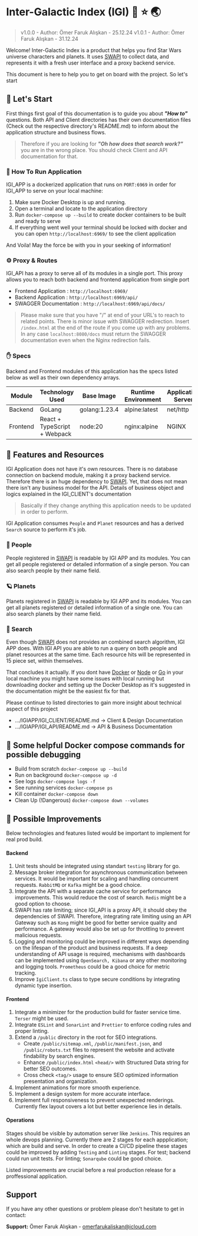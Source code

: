 # Inter-Galactic Index (IGI) &#128640; &#11088; &#127759;

> v1.0.0 - Author: Ömer Faruk Alışkan - 25.12.24
> v1.0.1 - Author: Ömer Faruk Alışkan - 31.12.24

Welcome! Inter-Galactic Index is a product that helps you find Star Wars universe characters and planets. It uses [SWAPI](https://swapi.tech/) to collect data, and represents it with a fresh user interface and a proxy backend service. 

This document is here to help you to get on board with the project. So let's start


## &#128681; Let's Start

First things first goal of this documentation is to guide you about ***"How to"*** questions. Both API and Client directories has their own documentation files (Check out the respective directory's README.md) to inform about the application structure and business flows. 

>Therefore if you are looking for ***"Oh how does that search work?"*** you are in the wrong place. You should check Client and API documentation for that.

### &#127939; How To Run Application

IGI_APP is a dockerized application that runs on `PORT:6969` in order for IGI_APP to serve on your local machine:

1. Make sure Docker Desktop is up and running.
2. Open a terminal and locate to the application directory 
3. Run `docker-compose up --build` to create docker containers to be built and ready to serve
4. If everything went well your terminal should be locked with docker and you can open `http://localhost:6969/` to see the client application 

And Voila! May the force be with you in your seeking of information!

### &#9881; Proxy & Routes

IGI_API has a proxy to serve all of its modules in a single port. This proxy allows you to reach both backend and frontend application from single port

- Frontend Application : `http://localhost:6969/`
- Backend Application : `http://localhost:6969/api/`
- SWAGGER Documentation :  `http://localhost:6969/api/docs/`

> Please make sure that you have "/" at end of your URL's to reach to related points. There is minor issue with SWAGGER redirection. Insert `/index.html` at the end of the route if you come up with any problems. In any case `localhost:8080/docs` must return the SWAGGER documentation even when the Nginx redirection fails. 


### &#9995; Specs

Backend and Frontend modules of this application has the specs listed below as well as their own dependency arrays. 

| Module      | Technology Used           | Base Image        | Runtime Environment | Application Server   | Port  |
|-----------------|---------------------------|--------------------|----------------------|-----------------------|-------|
| Backend        | GoLang                    | golang:1.23.4      | alpine:latest       | net/http             | 8080  |
| Frontend       | React + TypeScript + Webpack | node:20           | nginx:alpine        | NGINX                | 3000  |


## &#129300; Features and Resources

IGI Application does not have it's own resources. There is no database connection on backend module, making it a proxy backend service. Therefore there is an huge dependency to [SWAPI](https://swapi.tech/). Yet, that does not mean there isn't any business model for the API. Details of business object and logics explained in the IGI_CLIENT's documentation

> Basically if they change anything this application needs to be updated in order to perform.

IGI Application consumes `People` and `Planet` resources and has a derived `Search` source to perform it's job.

### &#129489; People

People registered in [SWAPI](https://swapi.tech/) is readable by IGI APP and its modules. You can get all people registered or detailed information of a single person. You can also search people by their name field. 

### &#129680; Planets

Planets registered in [SWAPI](https://swapi.tech/) is readable by IGI APP and its modules. You can get all planets registered or detailed information of a single one. You can also search planets by their name field. 

### &#128270; Search

Even though [SWAPI](https://swapi.tech/) does not provides an combined search algorithm, IGI APP does. With IGI API you are able to run a query on both people and planet resources at the same time. Each resource hits will be represented in 15 piece set, within themselves.

That concludes it actually. If you dont have [Docker](https://www.docker.com/) or [Node](https://nodejs.org/tr/download/package-manager) or [Go](https://go.dev/doc/install) in your local machine you might have some issues with local running but downloading docker and setting up the Docker Desktop as it's suggested in the documentation might be the easiest fix for that.

Please continue to listed directories to gain more insight about technical aspect of this project

- .../IGIAPP/IGI_CLIENT/README.md -> Client & Design Documentation
- .../IGIAPP/IGI_API/README.md -> API & Business Documentation

## &#128051; Some helpful Docker compose commands for possible debugging
- Build from scratch    `docker-compose up --build`
- Run on background     `docker-compose up -d`
- See logs              `docker-compose logs -f`
- See running services  `docker-compose ps`
- Kill container        `docker-compose down`
- Clean Up (!Dangerous) `docker-compose down --volumes`


## &#129302; Possible Improvements

Below technologies and features listed would be important to implement for real prod build. 

#### Backend
1. Unit tests should be integrated using standart `testing` library for go. 
1. Message broker integration for asynchronous communication between services. It would be important for scaling and handling concurrent requests. `RabbitMQ` or `Kafka` might be a good choice.
2. Integrate the API with a separate cache service for performance improvements. This would reduce the cost of search. `Redis` might be a good option to choose.
3. SWAPI has rate limiting; since IGI_API is a proxy API, it should obey the dependencies of SWAPI. Therefore, integrating rate limiting using an API Gateway such as `Kong` might be good for better service quality and performance. A gateway would also be set up for throttling to prevent malicious requests.
4. Logging and monitoring could be improved in different ways depending on the lifespan of the product and business requests. If a deep understanding of API usage is required, mechanisms with dashboards can be implemented using `OpenSearch, Kibana` or any other monitoring and logging tools. `Prometheus` could be a good choice for metric tracking.
5. Improve `IgiClient.ts` class to type secure conditions by integrating dynamic type insertion.

#### Frontend
1. Integrate a minimizer for the production build for faster service time. `Terser` might be used.
2. Integrate `ESLint` and `SonarLint`  and `Prettier` to enforce coding rules and proper linting.
3. Extend a `/public` directory in the root for SEO integrations.
    - Create `/public/sitemap.xml`, `/public/manifest.json`, and `/public/robots.txt` files to represent the website and activate findability by search engines.
    - Enhance `/public/index.html` `<head/>` with Structured Data string for better SEO outcomes.
    - Cross check `<tag/>` usage to ensure SEO optimized information presentation and organization.
4. Implement animations for more smooth experience. 
5. Implement a design system for more accurate interface.
6. Implement full responsiveness to prevent unexpected renderings. Currently flex layout covers a lot but better experience lies in details.

#### Operations
Stages should be visible by automation server like `Jenkins`. This requires an whole devops planning. Currently there are 2 stages for each appplication; which are build and serve. In order to create a CI/CD pipeline these stages could be improved by adding `Testing` and `Linting` stages. For test; backend could run unit tests. For linting; `Sonarqube` could be good choice.

Listed improvements are crucial before a real production release for a proffessional application.

## Support

If you have any other questions or problem please don't hesitate to get in contact:

**Support:** Ömer Faruk Alışkan - omerfarukaliskan@icloud.com
